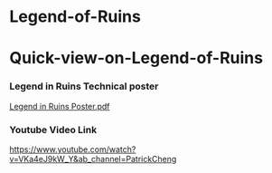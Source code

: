 # Legend-of-Ruins
# Quick-view-on-Legend-of-Ruins

### Legend in Ruins Technical poster
[Legend in Ruins Poster.pdf](https://github.com/YiChen8185/Quick-view-on-Legend-of-Ruins/files/9702617/Legend.in.Ruins.Poster.pdf)

### Youtube Video Link
https://www.youtube.com/watch?v=VKa4eJ9kW_Y&ab_channel=PatrickCheng
